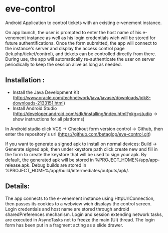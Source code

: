 # eve-control
Android Application to control tickets with an existing e-venement instance.

On app launch, the user is prompted to enter the host name of his e-venement instance as well as his login credentials wich will be stored for future authentifications.
Once the form submitted, the app will connect to the instance's server and display the access control page (tck.php/ticket/control), and tickets can be controlled directly from there.
During use, the app will automatically re-authenticate the user on server periodically to keep the session alive as long as needed.

Installation :
--------------

- Install the Java Development Kit (http://www.oracle.com/technetwork/java/javase/downloads/jdk8-downloads-2133151.html)
- Install Android Studio (http://developer.android.com/sdk/installing/index.html?pkg=studio -> show instructions for all platforms)

In Android studio click VCS → Checkout form version control → Github, then enter the repository's url (https://github.com/betaglop/eve-control.git)

If you want to generate a signed apk to install on normal devices: Build → Generate signed apk, then under keystore path click create new and fill in the form to create the keystore that will be used to sign your apk.
By default, the generated apk will be stored in %PROJECT_HOME%/app/app-release.apk.
Debug builds are stored in %PROJECT_HOME%/app/build/intermediates/outputs/apk/.

Details:
--------

The app connects to the e-venement instance using HttpUrlConnection, then passes its cookies to a webview wich displays the control screen.
Login credentials and host name are stored through android sharedPreferences mechanism.
Login and session extending network tasks, are executed in AsyncTasks not to freeze the main (UI) thread.
The login form has been put in a fragment acting as a slide drawer.
